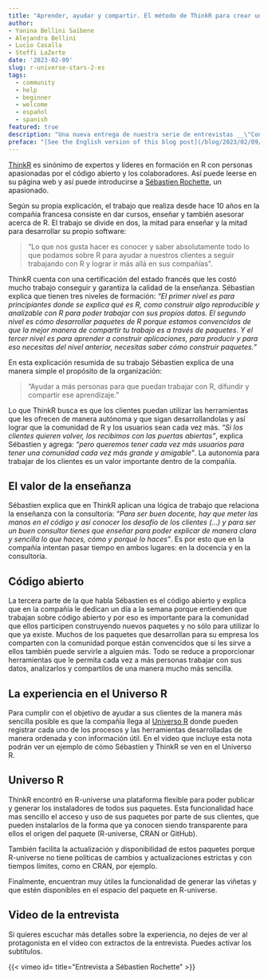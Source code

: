 ```yaml
---
title: "Aprender, ayudar y compartir. El método de ThinkR para crear una comunidad cada vez más grande y amigable de R"
author: 
- Yanina Bellini Saibene
- Alejandra Bellini 
- Lucio Casalla 
- Steffi LaZerte
date: '2023-02-09'
slug: r-universe-stars-2-es
tags:
  - community
  - help
  - beginner
  - welcome
  - español
  - spanish
featured: true
description: "Una nueva entrega de nuestra serie de entrevistas __\"Conociendo a las estrellas del universo R\"__. Nos vamos a Francia para conocer más de cerca el trabajo que hace la gente de ThinkR."
preface: "[See the English version of this blog post](/blog/2023/02/09/r-universe-stars-2-en/)"
---
```


[ThinkR]() es sinónimo de expertos y líderes en formación en R con personas apasionadas por el código abierto y los colaboradores. Así puede leerse en su página web y así puede introducirse a [Sébastien Rochette](), un apasionado.


Según su propia explicación, el trabajo que realiza desde hace 10 años en la compañía francesa consiste en dar cursos, enseñar y también asesorar acerca de R. El trabajo se divide en dos, la mitad para enseñar y la mitad para desarrollar su propio software: 

> “Lo que nos gusta hacer es conocer y saber absolutamente todo lo que podamos sobre R para ayudar a nuestros clientes a seguir trabajando con R y lograr ir más allá en sus compañías”.


ThinkR cuenta con una certificación del estado francés que les costó mucho trabajo conseguir y garantiza la calidad de la enseñanza. Sébastian explica que tienen tres niveles de formación: _“El primer nivel es para principiantes donde se explica qué es R, como construir algo reproducible y analizable con R para poder trabajar con sus propios datos. El segundo nivel es cómo desarrollar paquetes de R porque estamos convencidos de que la mejor manera de compartir tu trabajo es a través de paquetes. Y el tercer nivel es para aprender a construir aplicaciones, para producir y para eso necesitas del nivel anterior, necesitas saber cómo construir paquetes.”_

En esta explicación resumida de su trabajo Sébastien explica de una manera simple el propósito de la organización: 

> “Ayudar a más personas para que puedan trabajar con R, difundir y compartir ese aprendizaje.”

Lo que ThinkR busca es que los clientes puedan utilizar las herramientas que les ofrecen de manera autónoma y que sigan desarrollandolas y así lograr que la comunidad de R y los usuarios sean cada vez más. _“Si los clientes quieren volver, los recibimos con las puertas abiertas”_, explica Sébastien y agrega: _“pero queremos tener cada vez más usuarios para tener una comunidad cada vez más grande y amigable”_. La autonomía para trabajar de los clientes es un valor importante dentro de la compañía. 

## El valor de la enseñanza 

Sébastien explica que en ThinkR aplican una lógica de trabajo que relaciona la enseñanza con la consultoría: _“Para ser buen docente, hay que meter las manos en el código y así conocer los desafío de los clientes (...) y para ser un buen consultor tienes que enseñar para poder explicar de manera clara y sencilla lo que haces, cómo y porqué lo haces”_. Es por esto que en la compañía intentan pasar tiempo en ambos lugares: en la docencia y en la consultoría.

## Código abierto

La tercera parte de la que habla Sébastien es el código abierto y explica que en la compañía le dedican un día a la semana porque entienden que trabajan sobre código abierto y por eso es importante para la comunidad que ellos participen construyendo nuevos paquetes y no sólo para utilizar lo que ya existe. Muchos de los paquetes que desarrollan para su empresa los comparten con la comunidad porque están convencidos que si les sirve a ellos también puede servirle a alguien más. Todo se reduce a proporcionar herramientas que le permita cada vez a más personas trabajar con sus datos, analizarlos y compartilos de una manera mucho más sencilla. 

## La experiencia en el Universo R 

Para cumplir con el objetivo de ayudar a sus clientes de la manera más sencilla posible es que la compañía llega al [Universo R]() donde pueden registrar cada uno de los procesos y las herramientas desarrolladas de manera ordenada y con información útil. 
En el video que incluye esta nota podrán ver un ejemplo de cómo Sébastien y ThinkR se ven en el Universo R.

## Universo R

ThinkR encontró en R-universe una plataforma flexible para poder publicar y generar los instaladores de todos sus paquetes.  Esta funcionalidad hace mas sencillo el acceso y uso de sus paquetes por parte de sus clientes, que pueden instalarlos de la forma que ya conocen siendo transparente para ellos el origen del paquete (R-universe, CRAN or GitHub). 

También facilita la actualización y disponibilidad de estos paquetes porque R-universe no tiene políticas de cambios y actualizaciones estrictas y con tiempos límites, como en CRAN, por ejemplo. 

Finalmente, encuentran muy útiles la funcionalidad de generar las viñetas y que estén disponibles en el espacio del paquete en R-universe.


## Video de la entrevista

Si quieres escuchar más detalles sobre la experiencia, no dejes de ver al protagonista en el vídeo con extractos de la entrevista. Puedes activar los subtítulos.

{{< vimeo id= title="Entrevista a Sébastien Rochette" >}}

